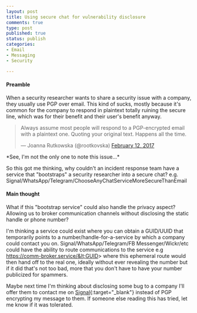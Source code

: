 ```yaml
---
layout: post
title: Using secure chat for vulnerability disclosure 
comments: true
type: post
published: true
status: publish
categories:
- Email
- Messaging
- Security

---
```


#### Preamble
When a security researcher wants to share a security issue with a company, they usually use PGP over email. This kind of sucks, mostly because it's common for the company to respond in plaintext totally ruining the secure line, which was for their benefit and their user's benefit anyway. 

<blockquote class="twitter-tweet" data-lang="en"><p lang="en" dir="ltr">Always assume most people will respond to a PGP-encrypted email with a plaintext one. Quoting your original text. Happens all the time.</p>&mdash; Joanna Rutkowska (@rootkovska) <a href="https://twitter.com/rootkovska/status/830750306799607808">February 12, 2017</a></blockquote>
<script async src="//platform.twitter.com/widgets.js" charset="utf-8"></script> *See, I'm not the only one to note this issue...*

So this got me thinking, why couldn't an incident response team have a service that "bootstraps" a security researcher into a secure chat? e.g. Signal/WhatsApp/Telegram/ChooseAnyChatServiceMoreSecureThanEmail

#### Main thought

What if this "bootstrap service" could also handle the privacy aspect? Allowing us to broker communication channels without disclosing the static handle or phone number?

I'm thinking a service could exist where you can obtain a GUID/UUID that temporarily points to a number/handle-for-a-service by which a company could contact you on. Signal/WhatsApp/Telegram/FB Messenger/Wickr/etc could have the ability to route communications to the service e.g https://comm-broker.service/&lt;GUID&gt; where this ephemeral route would then hand off to the real one, ideally without ever revealing the number but if it did that's not too bad, more that you don't have to have your number publicized for spammers.

Maybe next time I'm thinking about disclosing some bug to a company I'll offer them to contact me on [Signal](https://whispersystems.org/){:target="_blank"} instead of PGP encrypting my message to them. If someone else reading this has tried, let me know if it was tolerated. 
